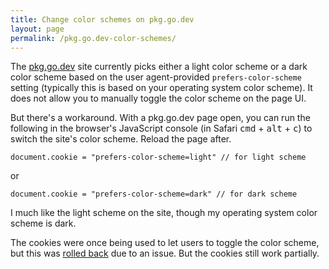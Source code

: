 ```yaml
---
title: Change color schemes on pkg.go.dev
layout: page
permalink: /pkg.go.dev-color-schemes/
---
```


The [pkg.go.dev](https://pkg.go.dev) site currently picks either a light color
scheme or a dark color scheme based on the user agent-provided
`prefers-color-scheme` setting (typically this is based on your
operating system color scheme). It does not allow you to
manually toggle the color scheme on the page UI.

But there's a workaround. With a pkg.go.dev page open, you can run the
following in the browser's JavaScript console (in Safari <kbd>cmd</kbd>
\+ <kbd>alt</kbd> \+ <kbd>c</kbd>) to switch the site's color scheme.
Reload the page after.

```
document.cookie = "prefers-color-scheme=light" // for light scheme
```
or
```
document.cookie = "prefers-color-scheme=dark" // for dark scheme
```

I much like the light scheme on the site, though my operating system
color scheme is dark.

The cookies were once being used to let users to toggle the color
scheme, but this was [rolled back][1] due to an issue. But the cookies
still work partially.

[1]: https://github.com/golang/pkgsite/commit/a0af5929e0f9b881e04e37c80ce9dfb1d2dc36f2
